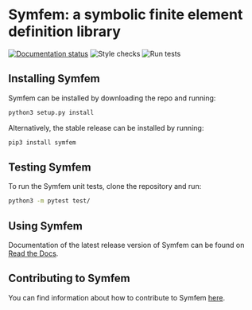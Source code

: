 # Symfem: a symbolic finite element definition library
[![Documentation status](https://readthedocs.org/projects/symfem/badge/?version=stable)](https://symfem.readthedocs.io/en/stable/?badge=stable)
![Style checks](https://github.com/mscroggs/symfem/workflows/.github/workflows/style-checks.yml/badge.svg)
![Run tests](https://github.com/mscroggs/symfem/workflows/.github/workflows/run-tests.yml/badge.svg)

## Installing Symfem
Symfem can be installed by downloading the repo and running:

```bash
python3 setup.py install
```

Alternatively, the stable release can be installed by running:

```bash
pip3 install symfem
```

## Testing Symfem
To run the Symfem unit tests, clone the repository and run:

```bash
python3 -m pytest test/
```

## Using Symfem
Documentation of the latest release version of Symfem can be found on
[Read the Docs](https://symfem.readthedocs.io/en/stable/).

## Contributing to Symfem
You can find information about how to contribute to Symfem [here](CONTRIBUTING.md).
